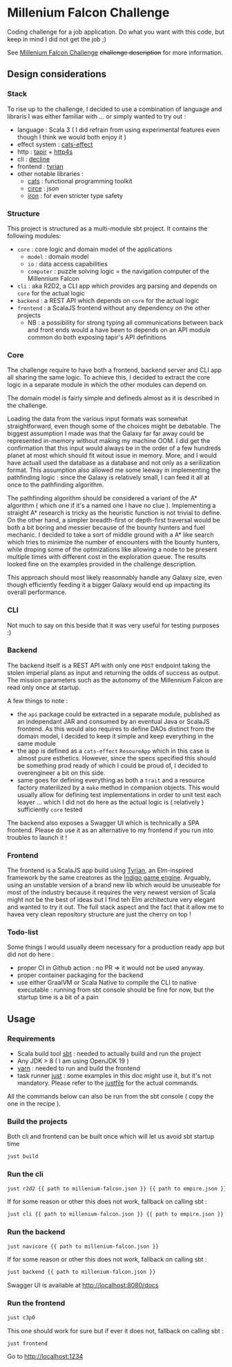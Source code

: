 # Millenium Falcon Challenge

Coding challenge for a job application. Do what you want with this code, but keep in mind I did not get the job ;)

See [Millenium Falcon Challenge](https://www.google.com/search?hl=en&q=millenium%20falcon%20challenge) ~~challenge description~~ for more information.

## Design considerations

### Stack

To rise up to the challenge, I decided to use a combination of language and libraris I was either familiar with ... or simply wanted to try out :

- language : Scala 3 ( I did refrain from using experimental features even though I think we would both enjoy it )
- effect system : [cats-effect](https://typelevel.org/cats-effect/)
- http : [tapir](https://tapir.softwaremill.com) + [http4s](https://http4s.org/)
- cli : [decline](https://ben.kirw.in/decline/)
- frontend : [tyrian](https://tyrian.indigoengine.io/)
- other notable libraries :
  - [cats](https://typelevel.org/cats/) : functional programming toolkit
  - [circe](https://circe.github.io/circe/) : json
  - [iron](https://iltotore.github.io/iron/docs/modules/decline.html) : for even stricter type safety

### Structure

This project is structured as a multi-module sbt project. It contains the following modules:

- `core` : core logic and domain model of the applications
  - `model` : domain model
  - `io` : data access capabilities
  - `computer` : puzzle solving logic = the navigation computer of the Millennium Falcon
- `cli` : aka R2D2, a CLI app which provides arg parsing and depends on `core` for the actual logic
- `backend` : a REST API which depends on `core` for the actual logic
- `frontend` : a ScalaJS frontend without any dependency on the other projects
  - NB : a possibility for strong typing all communications between back and front ends would a have been to depends on an API module common do both exposing tapir's API definitions

### Core

The challenge require to have both a frontend, backend server and CLI app all sharing the same logic. To achieve this, I decided to extract the core logic in a separate module in which the other modules can depend on.

The domain model is fairly simple and defineds almost as it is described in the challenge.

Loading the data from the various input formats was somewhat straightforward, even though some of the choices might be debatable. The biggest assumption I made was that the Galaxy far far away could be represented in-memory without making my machine OOM. I did get the confirmation that this input would always be in the order of a few hundreds planet at most which should fit witout issue in memory. More, and I would have actuall used the database as a database and not only as a serilization format. This assumption also allowed me some leeway in implementing the pathfinding logic : since the Galaxy is relatively small, I can feed it all at once to the pathfinding algorithm.

The pathfinding algorithm should be considered a variant of the A\* algorithm ( which one if it's a named one I have no clue ). Implementing a straight A\* research is tricky as the heuristic function is not trivial to define. On the other hand, a simpler breadth-first or depth-first traversal would be both a bit boring and messier because of the bounty hunters and fuel mechanic. I decided to take a sort of middle ground with a A* like search which tries to minimize the number of encounters with the bounty hunters, while droping some of the optmizations like allowing a node to be present multiple times with different cost in the exploration queue. The results looked fine on the examples provided in the challenge description.

This approach should most likely reasonnably handle any Galaxy size, even though efficiently feeding it a bigger Galaxy would end up impacting its overall performance.

### CLI

Not much to say on this beside that it was very useful for testing purposes :)

### Backend

The backend itself is a REST API with only one `POST` endpoint taking the stolen imperial plans as input and returning the odds of success as output. The mission parameters such as the autonomy of the Millennium Falcon are read only once at startup.

A few things to note :

- the `api` package could be extracted in a separate module, published as an independant JAR and consumed by an eventual Java or ScalaJS frontend. As this would also requires to define DAOs distinct from the domain model, I decided to keep it simple and keep everything in the same module
- the app is defined as a  `cats-effect` `ResoureApp` which in this case is almost pure esthetics. However, since the specs specified this should be something prod ready of which I could be proud of, I decided to overengineer a bit on this side.
- same goes for defining everything as both a `trait` and a resource factory materilized by a `make` method in companion objects. This would usually allow for defining test implementations in order to unit test each leayer ... which I did not do here as the actual logic is ( relatively ) sufficiently `core` tested

The backend also exposes a Swagger UI which is technically a SPA frontend. Please do use it as an alternative to my frontend if you run into troubles to launch it !

### Frontend

The frontend is a ScalaJS app build using [Tyrian](https://tyrian.indigoengine.io/), an Elm-inspired framework by the same creatores as the [Indigo game engine](https://indigoengine.io/). Arguably, using an unstable version of a brand new lib which would be unuseable for most of the industry because it requires the very newest version of Scala might not be the best of ideas but I find teh Elm architecture very elegant and wanted to try it out. The full stack aspect and the fact that it allow me to havea very clean repository structure are just the cherry on top !

### Todo-list

Some things I would usually deem necessary for a production ready app but did not do here :

- proper CI in Github action : no PR => it would not be used anyway.
- proper container packaging for the backend
- use either GraalVM or Scala Native to compile the CLI to native executable : running from sbt console should be fine for now, but the startup time is a bit of a pain

## Usage

### Requirements

- Scala build tool [sbt](https://www.scala-sbt.org/) : needed to actually build and run the project
- Any JDK > 8 ( I am using OpenJDK 19 )
- [yarn](https://yarnpkg.com/) : needed to run and build the frontend
- task runner [just](https://just.systems/) : some examples in this doc might use it, but it's not mandatory. Please refer to the [justfile](justfile) for the actual commands.

All the commands below can also be run from the sbt console ( copy the one in the recipe ).

### Build the projects

Both cli and frontend can be built once which will let us avoid sbt startup time

```bash
just build
```

### Run the cli

```bash
just r2d2 {{ path to millenium-falcon.json }} {{ path to empire.json }}
```

If for some reason or other this does not work, fallback on calling sbt :

```bash
just cli {{ path to millenium-falcon.json }} {{ path to empire.json }}
```

### Run the backend

```bash
just navicore {{ path to millenium-falcon.json }}
```

If for some reason or other this does not work, fallback on calling sbt :

```bash
just backend {{ path to millenium-falcon.json }}
```

Swagger UI is available at <http://localhost:8080/docs>

### Run the frontend

```bash
just c3p0
```

This one should work for sure but if ever it does not, fallback on calling sbt :

```bash
just frontend
```

Go to <http://localhost:1234>
